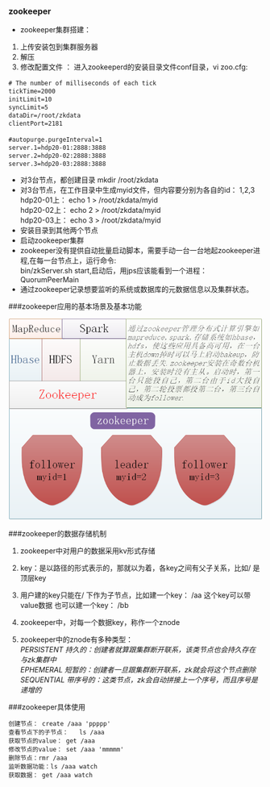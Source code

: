 ### zookeeper

* zookeeper集群搭建：  

1. 上传安装包到集群服务器
2. 解压  
3. 修改配置文件 ： 
进入zookeeperd的安装目录文件conf目录，vi zoo.cfg:  

```
# The number of milliseconds of each tick
tickTime=2000
initLimit=10
syncLimit=5
dataDir=/root/zkdata
clientPort=2181

#autopurge.purgeInterval=1
server.1=hdp20-01:2888:3888
server.2=hdp20-02:2888:3888
server.3=hdp20-03:2888:3888
```

* 对3台节点，都创建目录 mkdir /root/zkdata  
* 对3台节点，在工作目录中生成myid文件，但内容要分别为各自的id： 1,2,3  
hdp20-01上：  echo 1 > /root/zkdata/myid  
hdp20-02上：  echo 2 > /root/zkdata/myid  
hdp20-03上：  echo 3 > /root/zkdata/myid  
* 安装目录到其他两个节点
* 启动zookeeper集群
* zookeeper没有提供自动批量启动脚本，需要手动一台一台地起zookeeper进程,在每一台节点上，运行命令:  
bin/zkServer.sh start,启动后，用jps应该能看到一个进程：QuorumPeerMain  
* 通过zookeeper记录想要监听的系统或数据库的元数据信息以及集群状态。

###zookeeper应用的基本场景及基本功能


![zookeeper](images/zookeeper.png "zookeeper")

###zookeeper的数据存储机制

1. zookeeper中对用户的数据采用kv形式存储  
  1. key：是以路径的形式表示的，那就以为着，各key之间有父子关系，比如/ 是顶层key  
  2. 用户建的key只能在/ 下作为子节点，比如建一个key： /aa  这个key可以带value数据 也可以建一个key： /bb
  3. zookeeper中，对每一个数据key，称作一个znode
  
  
2. zookeeper中的znode有多种类型：  
*PERSISTENT  持久的：创建者就算跟集群断开联系，该类节点也会持久存在与zk集群中*  
*EPHEMERAL  短暂的：创建者一旦跟集群断开联系，zk就会将这个节点删除*    
*SEQUENTIAL  带序号的：这类节点，zk会自动拼接上一个序号，而且序号是递增的*  


###zookeeper具体使用

```
创建节点： create /aaa 'ppppp'  
查看节点下的子节点：   ls /aaa  
获取节点的value： get /aaa  
修改节点的value： set /aaa 'mmmmm'  
删除节点：rmr /aaa  
监听数据功能：ls /aaa watch
获取数据： get /aaa watch
```




  